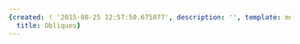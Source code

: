 ```yaml
---
{created: ! '2015-08-25 12:57:50.675877', description: '', template: muscle.html,
  title: Obliques}
---
```

